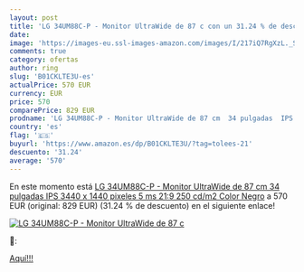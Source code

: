```yaml
---
layout: post
title: 'LG 34UM88C-P - Monitor UltraWide de 87 c con un 31.24 % de descuento'
date: 
image: 'https://images-eu.ssl-images-amazon.com/images/I/217iQ7RgXzL._SL200_.jpg'
comments: true
category: ofertas
author: ring
slug: 'B01CKLTE3U-es'
actualPrice: 570 EUR
currency: EUR
price: 570
comparePrice: 829 EUR
prodname: 'LG 34UM88C-P - Monitor UltraWide de 87 cm  34 pulgadas  IPS  3440 x 1440 pixeles  5 ms  21:9  250 cd/m2  Color Negro'
country: 'es'
flag: '🇪🇸'
buyurl: 'https://www.amazon.es/dp/B01CKLTE3U/?tag=tolees-21'
descuento: '31.24'
average: '570'
---
```


En este momento está [LG 34UM88C-P - Monitor UltraWide de 87 cm  34 pulgadas  IPS  3440 x 1440 pixeles  5 ms  21:9  250 cd/m2  Color Negro](https://www.amazon.es/dp/B01CKLTE3U/?tag=tolees-21) a 570 EUR (original: 829 EUR) (31.24 %  de descuento) en el siguiente enlace!

[![LG 34UM88C-P - Monitor UltraWide de 87 c](https://images-eu.ssl-images-amazon.com/images/I/217iQ7RgXzL._SL200_.jpg)](https://www.amazon.es/dp/B01CKLTE3U/?tag=tolees-21)

🔎:


[Aquí!!!](https://www.amazon.es/dp/B01CKLTE3U/?tag=tolees-21)
